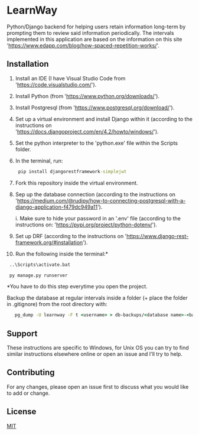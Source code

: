 # LearnWay

Python/Django backend for helping users retain information long-term by prompting them to review said information periodically. The intervals implemented in this application are based on the information on this site 'https://www.edapp.com/blog/how-spaced-repetition-works/'.

## Installation

1. Install an IDE (I have Visual Studio Code from 'https://code.visualstudio.com/').
2. Install Python (from 'https://www.python.org/downloads/').
3. Install Postgresql (from 'https://www.postgresql.org/download/').
4. Set up a virtual environment and install Django within it (according to the instructions on 'https://docs.djangoproject.com/en/4.2/howto/windows/').
5. Set the python interpreter to the 'python.exe' file within the Scripts folder.
6. In the terminal, run:
   ```cmd
    pip install djangorestframework-simplejwt
   ```
7. Fork this repository inside the virtual environment.
8. Sep up the database connection (according to the instructions on 'https://medium.com/@rudipy/how-to-connecting-postgresql-with-a-django-application-f479dc949a11').

   i. Make sure to hide your password in an '.env' file (according to the instructions on: 'https://pypi.org/project/python-dotenv/').
9. Set up DRF (according to the instructions on 'https://www.django-rest-framework.org/#installation').
10. Run the following inside the terminal:*
   ```cmd
    ..\Scripts\activate.bat
   ```
   ```python
    py manage.py runserver
   ```
*You have to do this step everytime you open the project.

Backup the database at regular intervals inside a folder (+ place the folder in .gitignore) from the root directory with:
   ```cmd
      pg_dump -U learnway -F t <username> > db-backups/<database name>-<backup number>.tar
   ```

## Support

These instructions are specific to Windows, for Unix OS you can try to find similar instructions elsewhere online or open an issue and I'll try to help.

## Contributing

For any changes, please open an issue first to discuss what you would like to add or change.

## License

[MIT](https://choosealicense.com/licenses/mit/)
